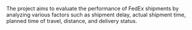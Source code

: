  The project aims to evaluate the performance of FedEx shipments by analyzing various factors such as shipment delay, actual shipment time, planned time of travel, distance, and delivery status.

